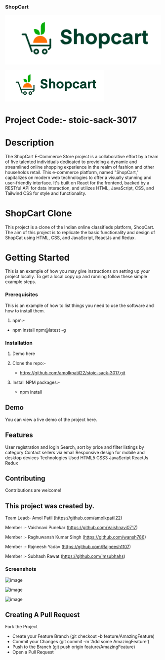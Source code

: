 ### ShopCart

<img src="https://github.com/Vaishnavi0717/git_practice_assignmnet1/blob/main/Screenshot%202023-10-03%20142737.png" alt="Logo" width="800px" />

![image](https://github.com/Vaishnavi0717/git_practice_assignmnet1/blob/main/Screenshot%202023-10-03%20142737.png)



# Project Code:- stoic-sack-3017

# Description
The ShopCart E-Commerce Store project is a collaborative effort by a team of five talented individuals dedicated to providing a dynamic and streamlined online shopping experience in the realm of fashion and other households retail. This e-commerce platform, named "ShopCart," capitalizes on modern web technologies to offer a visually stunning and user-friendly interface. It's built on React for the frontend, backed by a RESTful API for data interaction, and utilizes HTML, JavaScript, CSS, and Tailwind CSS for style and functionality.

# ShopCart Clone
This project is a clone of the Indian online classifieds platform, ShopCart. The aim of this project is to replicate the basic functionality and design of ShopCat using HTML, CSS, and JavaScript, ReactJs and Redux.

# Getting Started
This is an example of how you may give instructions on setting up your project locally. To get a local copy up and running follow these simple example steps.

### Prerequisites

This is an example of how to list things you need to use the software and how to install them.

1. npm:-
* npm install npm@latest -g


### Installation

1.  Demo here []()

2. Clone the repo:-
   *  https://github.com/amolkpatil22/stoic-sack-3017.git

4. Install NPM packages:-
   * npm install


## Demo
You can view a live demo of the project here. 

## Features
User registration and login
Search, sort by price and filter listings by category
Contact sellers via email
Responsive design for mobile and desktop devices
Technologies Used
HTML5
CSS3
JavaScript
ReactJs
Redux

## Contributing
Contributions are welcome! 

## This project was created by.

Team Lead:- Amol Patil (https://github.com/amolkpatil22)

Member :- Vaishnavi Punekar (https://github.com/Vaishnavi0717)

Member :- Raghuwansh Kumar Singh (https://github.com/wansh786)

Member :- Rajneesh Yadav (https://github.com/Rajneesh1107)

Member :- Subhash Rawat (https://github.com/Imsubhahs)

### Screenshots

![image]()

![image]()

![image]()

## Creating A Pull Request
Fork the Project
* Create your Feature Branch (git checkout -b feature/AmazingFeature)
* Commit your Changes (git commit -m 'Add some AmazingFeature')
* Push to the Branch (git push origin feature/AmazingFeature)
* Open a Pull Request
